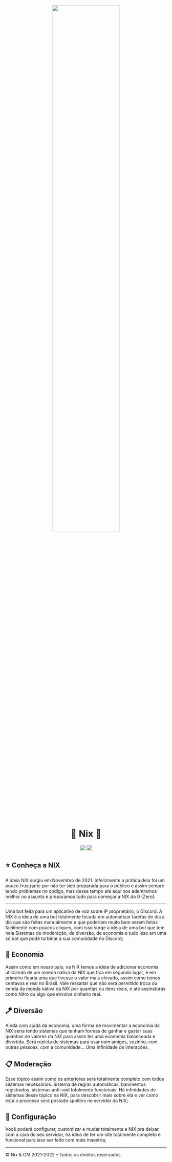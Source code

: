 <p align="center">
<img width="65%" src="https://i.imgur.com/xGtej3m.png">
<br>

<h1 align="center">💫 Nix 💫</h1>

<p align="center">
 </p>
<p align="center">
<a href="https://github.com/NIX-Goddess"><img src="https://img.shields.io/static/v1?label=NIX&message=Repo&color=blueviolet"></a>
<a href="https://www.buymeacoffee.com/deusa.nix"><img src="https://img.shields.io/static/v1?label=Donate&message=NIX&color=green"></a>
</p>

## ⭐ Conheça a NIX

A ideia NIX surgiu em Novembro de 2021. Infelizmente a prática dela foi um pouco frustrante por não ter sido preparada para o público e assim sempre tendo problemas no código, mas desse tempo até aqui nos adentramos melhor no assunto e preparamos tudo para começar a NIX do 0 (Zero).

<hr>

Uma bot feita para um aplicativo de voz sobre IP proprietário, o Discord. A NIX é a ideia de uma bot totalmente focada em automatizar tarefas do dia a dia que são feitas manualmente e que poderiam muito bem serem feitas facilmente com poucos cliques, com isso surge a ideia de uma bot que tem nela Sistemas de moderação, de diversão, de economia e tudo isso em uma só bot que pode turbinar a sua comunidade no Discord;

## 💸 Economia

Assim como em nosso país, na NIX temos a ideia de adicionar economia utilizando de um moeda nativa da NIX que fica em segundo lugar, e em primeiro ficaria uma que tivesse o valor mais elevado, assim como temos centavos e real no Brasil. Vale ressaltar que não será permitido troca ou venda da moeda nativa da NIX por quantias ou itens reais, e até assinaturas como Nitro ou algo que envolva dinheiro real.

## 🪁 Diversão

Ainda com ajuda da economia, uma forma de movimentar a economia da NIX seria tendo sistemas que tenham formas de ganhar e gastar suas quantias de valores da NIX para assim ter uma economia balanceada e divertida. Será repleta de sistemas para usar com amigos, sozinho, com outras pessoas, com a comunidade… Uma infinidade de interações.

## 📋 Moderação

Esse tópico assim como os anteriores será totalmente completo com todos sistemas necessários. Sistema de regras automáticas, banimentos registrados, sistemas anti-raid totalmente funcionais. Há infinidades de sistemas desse tópico na NIX, para descobrir mais sobre ela e ver como está o processo será postado spoilers no servidor da NIX;

## 🔧 Configuração

Você poderá configurar, customizar e mudar totalmente a NIX pra deixar com a cara do seu servidor, há ideia de ter um site totalmente completo e funcional para isso ser feito com mais maestria; 

___

© Nix & CM 2021-2022 – Todos os direitos reservados
